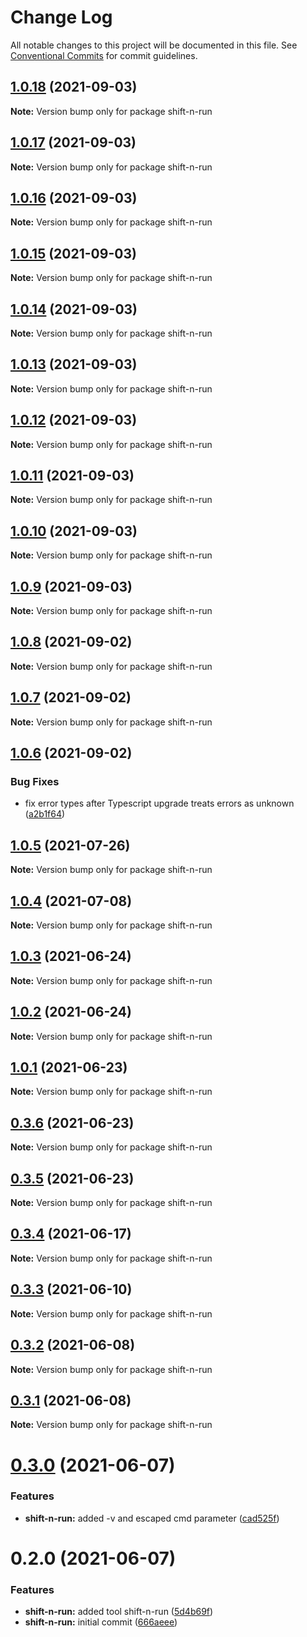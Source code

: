 # Change Log

All notable changes to this project will be documented in this file.
See [Conventional Commits](https://conventionalcommits.org) for commit guidelines.

## [1.0.18](https://github.com/bingtimren/op-tools/compare/shift-n-run@1.0.17...shift-n-run@1.0.18) (2021-09-03)

**Note:** Version bump only for package shift-n-run





## [1.0.17](https://github.com/bingtimren/op-tools/compare/shift-n-run@1.0.16...shift-n-run@1.0.17) (2021-09-03)

**Note:** Version bump only for package shift-n-run





## [1.0.16](https://github.com/bingtimren/op-tools/compare/shift-n-run@1.0.15...shift-n-run@1.0.16) (2021-09-03)

**Note:** Version bump only for package shift-n-run





## [1.0.15](https://github.com/bingtimren/op-tools/compare/shift-n-run@1.0.14...shift-n-run@1.0.15) (2021-09-03)

**Note:** Version bump only for package shift-n-run





## [1.0.14](https://github.com/bingtimren/op-tools/compare/shift-n-run@1.0.13...shift-n-run@1.0.14) (2021-09-03)

**Note:** Version bump only for package shift-n-run





## [1.0.13](https://github.com/bingtimren/op-tools/compare/shift-n-run@1.0.12...shift-n-run@1.0.13) (2021-09-03)

**Note:** Version bump only for package shift-n-run





## [1.0.12](https://github.com/bingtimren/op-tools/compare/shift-n-run@1.0.11...shift-n-run@1.0.12) (2021-09-03)

**Note:** Version bump only for package shift-n-run





## [1.0.11](https://github.com/bingtimren/op-tools/compare/shift-n-run@1.0.10...shift-n-run@1.0.11) (2021-09-03)

**Note:** Version bump only for package shift-n-run





## [1.0.10](https://github.com/bingtimren/op-tools/compare/shift-n-run@1.0.9...shift-n-run@1.0.10) (2021-09-03)

**Note:** Version bump only for package shift-n-run





## [1.0.9](https://github.com/bingtimren/op-tools/compare/shift-n-run@1.0.8...shift-n-run@1.0.9) (2021-09-03)

**Note:** Version bump only for package shift-n-run





## [1.0.8](https://github.com/bingtimren/op-tools/compare/shift-n-run@1.0.7...shift-n-run@1.0.8) (2021-09-02)

**Note:** Version bump only for package shift-n-run





## [1.0.7](https://github.com/bingtimren/op-tools/compare/shift-n-run@1.0.6...shift-n-run@1.0.7) (2021-09-02)

**Note:** Version bump only for package shift-n-run





## [1.0.6](https://github.com/bingtimren/op-tools/compare/shift-n-run@1.0.5...shift-n-run@1.0.6) (2021-09-02)


### Bug Fixes

* fix error types after Typescript upgrade treats errors as unknown ([a2b1f64](https://github.com/bingtimren/op-tools/commit/a2b1f64859bafa9d6ef0e1c273f7e92e43e029a5))





## [1.0.5](https://github.com/bingtimren/op-tools/compare/shift-n-run@1.0.4...shift-n-run@1.0.5) (2021-07-26)

**Note:** Version bump only for package shift-n-run





## [1.0.4](https://github.com/bingtimren/op-tools/compare/shift-n-run@1.0.3...shift-n-run@1.0.4) (2021-07-08)

**Note:** Version bump only for package shift-n-run





## [1.0.3](https://github.com/bingtimren/op-tools/compare/shift-n-run@1.0.2...shift-n-run@1.0.3) (2021-06-24)

**Note:** Version bump only for package shift-n-run





## [1.0.2](https://github.com/bingtimren/op-tools/compare/shift-n-run@1.0.1...shift-n-run@1.0.2) (2021-06-24)

**Note:** Version bump only for package shift-n-run





## [1.0.1](https://github.com/bingtimren/op-tools/compare/shift-n-run@0.3.6...shift-n-run@1.0.1) (2021-06-23)

**Note:** Version bump only for package shift-n-run





## [0.3.6](https://github.com/bingtimren/op-tools/compare/shift-n-run@0.3.5...shift-n-run@0.3.6) (2021-06-23)

**Note:** Version bump only for package shift-n-run





## [0.3.5](https://github.com/bingtimren/op-tools/compare/shift-n-run@0.3.4...shift-n-run@0.3.5) (2021-06-23)

**Note:** Version bump only for package shift-n-run





## [0.3.4](https://github.com/bingtimren/op-tools/compare/shift-n-run@0.3.3...shift-n-run@0.3.4) (2021-06-17)

**Note:** Version bump only for package shift-n-run





## [0.3.3](https://github.com/bingtimren/op-tools/compare/shift-n-run@0.3.2...shift-n-run@0.3.3) (2021-06-10)

**Note:** Version bump only for package shift-n-run





## [0.3.2](https://github.com/bingtimren/op-tools/compare/shift-n-run@0.3.1...shift-n-run@0.3.2) (2021-06-08)

**Note:** Version bump only for package shift-n-run





## [0.3.1](https://github.com/bingtimren/op-tools/compare/shift-n-run@0.3.0...shift-n-run@0.3.1) (2021-06-08)

**Note:** Version bump only for package shift-n-run





# [0.3.0](https://github.com/bingtimren/op-tools/compare/shift-n-run@0.2.0...shift-n-run@0.3.0) (2021-06-07)


### Features

* **shift-n-run:** added -v and escaped cmd parameter ([cad525f](https://github.com/bingtimren/op-tools/commit/cad525f73d3ab2cab9e4df93d0d0d479a99ba09a))





# 0.2.0 (2021-06-07)


### Features

* **shift-n-run:** added tool shift-n-run ([5d4b69f](https://github.com/bingtimren/op-tools/commit/5d4b69f236c147388bf0fd254abcc76a65ae9b53))
* **shift-n-run:** initial commit ([666aeee](https://github.com/bingtimren/op-tools/commit/666aeee28afa74e6251e9883095a7ce630ace23c))
